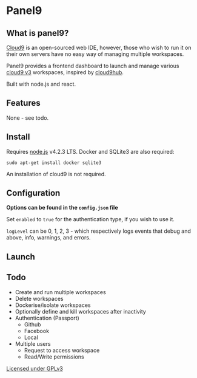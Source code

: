 # Panel9

## What is panel9?
[Cloud9](http://c9.io) is an open-sourced web IDE, however, those who wish to run it on their own servers have no easy way of managing multiple workspaces. 

Panel9 provides a frontend dashboard to launch and manage various [cloud9 v3](https://github.com/c9/core/) workspaces, inspired by [cloud9hub](https://github.com/AVGP/cloud9hub).

Built with node.js and react.

## Features
None - see todo.

## Install

Requires [node.js](http://nodejs.org) v4.2.3 LTS.
Docker and SQLite3 are also required: 
```
sudo apt-get install docker sqlite3
```
An installation of cloud9 is not required.

## Configuration
**Options can be found in the `config.json` file**

Set `enabled` to `true` for the authentication type, if you wish to use it.

`logLevel` can be 0, 1, 2, 3 - which respectively logs events that debug and above, info, warnings, and errors.

## Launch

## Todo
- Create and run multiple workspaces
- Delete workspaces
- Dockerise/isolate workspaces
- Optionally define and kill workspaces after inactivity
- Authentication (Passport)
    - Github
    - Facebook
    - Local
- Multiple users
    - Request to access workspace
    - Read/Write permissions

[Licensed under GPLv3](http://www.gnu.org/licenses/gpl-3.0.html)
